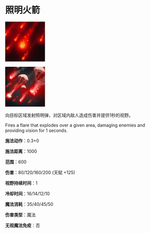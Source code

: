 # 照明火箭

![](game/resource/flash3/images/spellicons/mjz_rattletrap_rocket_flare.png)

![](game/resource/flash3/images/spellicons/mjz_rattletrap_rocket_flare_immortal.png)

向目标区域发射照明弹，对区域内敌人造成伤害并提供1秒的视野。

Fires a flare that explodes over a given area, damaging enemies and providing vision for 1 seconds.

**施法动作**：0.3+0

**施法距离**：1000

**范围**：600

**伤害**：80/120/160/200 (天赋 +125)

**视野持续时间**：1

**冷却时间**：16/14/12/10

**魔法消耗**：35/40/45/50

**伤害类型**：魔法

**无视魔法免疫**：否



